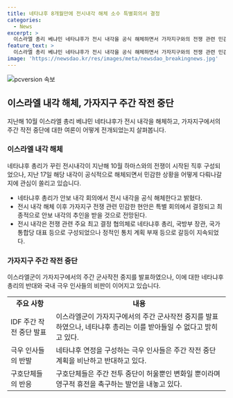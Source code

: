```yaml
---
title: 네타냐후 8개월만에 전시내각 해체 소수 특별회의서 결정
categories:
  - News
excerpt: >
  이스라엘 총리 베냐민 네타냐후가 전시 내각을 공식 해체하면서 가자지구와의 전쟁 관련 민감한 현안에 대한 결정권을 안보 내각으로 옮겼다. 이에 따라 국가안보 장관과 의원들의 사퇴가 이어지며 정세가 혼란스러운 상황이다. 또한, 이스라엘군의 가자지구 주간 군사작전 중지 발표에 대해 네타냐후 총리가 동의하지 않겠다고 밝히면서 정세의 불안함이 고조되고 있다.
feature_text: >
  이스라엘 총리 베냐민 네타냐후가 전시 내각을 공식 해체하면서 가자지구와의 전쟁 관련 민감한 현안에 대한 결정권을 안보 내각으로 옮겼다. 이에 따라 국가안보 장관과 의원들의 사퇴가 이어지며 정세가 혼란스러운 상황이다. 또한, 이스라엘군의 가자지구 주간 군사작전 중지 발표에 대해 네타냐후 총리가 동의하지 않겠다고 밝히면서 정세의 불안함이 고조되고 있다.
image: 'https://newsdao.kr/res/images/meta/newsdao_breakingnews.jpg'
---
```


<p><img src="https://newsdao.kr/res/images/meta/newsdao_breakingnews.jpg" alt="pcversion 속보" /></p>

<h2 data-ke-size="size26">이스라엘 내각 해체, 가자지구 주간 작전 중단</h2>

<p data-ke-size="size16">지난해 10월 이스라엘 총리 베냐민 네타냐후가 전시 내각을 해체하고, 가자지구에서의 주간 작전 중단에 대한 여론이 어떻게 전개되었는지 살펴봅니다.</p>

<h3>이스라엘 내각 해체</h3>

<p data-ke-size="size16">네타냐후 총리가 꾸린 전시내각이 지난해 10월 하마스와의 전쟁이 시작된 직후 구성되었으나, 지난 17일 해당 내각이 공식적으로 해체되면서 민감한 상황을 어떻게 다뤄나갈지에 관심이 쏠리고 있습니다.</p>

<ul>
  <li>네타냐후 총리가 안보 내각 회의에서 전시 내각을 공식 해체한다고 밝혔다.</li>
  <li>전시 내각 해체 이후 가자지구 전쟁 관련 민감한 현안은 특별 회의에서 결정되고 최종적으로 안보 내각의 추인을 받을 것으로 전망된다.
  </li>
  <li>전시 내각은 전쟁 관련 주요 최고 결정 협의체로 네타냐후 총리, 국방부 장관, 국가통합당 대표 등으로 구성되었으나 정적인 통치 계획 부재 등으로 갈등이 지속되었다.</li>
</ul>

<h3>가자지구 주간 작전 중단</h3>

<p data-ke-size="size16">이스라엘군이 가자지구에서의 주간 군사작전 중지를 발표하였으나, 이에 대한 네타냐후 총리의 반대와 국내 극우 인사들의 비판이 이어지고 있습니다.</p>

<table>
  <tr>
    <td style="text-align: center; height: 17px;"><b>주요 사항</b></td>
    <td style="text-align: center; height: 17px;"><b>내용</b></td>
  </tr>
  <tr>
    <td style="text-align: left; height: 17px;">IDF 주간 작전 중단 발표</td>
    <td style="text-align: left; height: 17px;">이스라엘군이 가자지구에서의 주간 군사작전 중지를 발표하였으나, 네타냐후 총리는 이를 받아들일 수 없다고 밝히고 있다.</td>
  </tr>
  <tr>
    <td style="text-align: left; height: 17px;">극우 인사들의 반발</td>
    <td style="text-align: left; height: 17px;">네타냐후 연정을 구성하는 극우 인사들은 주간 작전 중단 계획을 비난하고 반대하고 있다.</td>
  </tr>
  <tr>
    <td style="text-align: left; height: 17px;">구호단체들의 반응</td>
    <td style="text-align: left; height: 17px;">구호단체들은 주간 전투 중단이 허울뿐인 변화일 뿐이라며 영구적 휴전을 촉구하는 발언을 내놓고 있다.</td>
  </tr>
</table>

<p data-ke-size="size16">&nbsp;</p>

